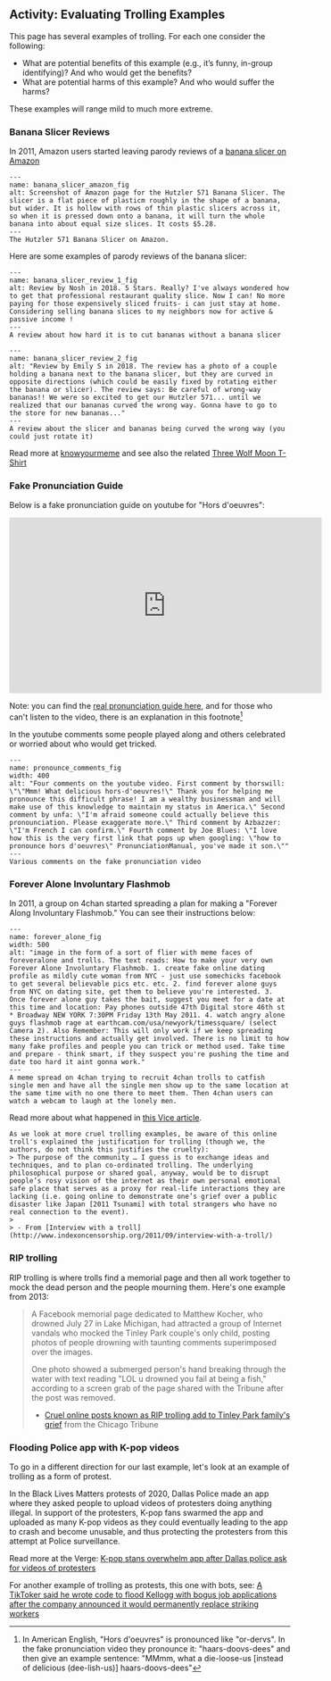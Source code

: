 ## Activity: Evaluating Trolling Examples

This page has several examples of trolling. For each one consider the following:
- What are potential benefits of this example (e.g., it’s funny, in-group identifying)? And who would get the benefits?
- What are potential harms of this example? And who would suffer the harms?

These examples will range mild to much more extreme.

### Banana Slicer Reviews
In 2011, Amazon users started leaving parody reviews of a [banana slicer on Amazon](https://www.amazon.com/Hutzler-3571-571-Banana-Slicer/dp/B0047E0EII)

```{figure} banana_1.png
---
name: banana_slicer_amazon_fig
alt: Screenshot of Amazon page for the Hutzler 571 Banana Slicer. The slicer is a flat piece of plasticm roughly in the shape of a banana, but wider. It is hollow with rows of thin plastic slicers across it, so when it is pressed down onto a banana, it will turn the whole banana into about equal size slices. It costs $5.28.
---
The Hutzler 571 Banana Slicer on Amazon.
```

Here are some examples of parody reviews of the banana slicer:

```{figure} banana_2.png
---
name: banana_slicer_review_1_fig
alt: Review by Nosh in 2018. 5 Stars. Really? I've always wondered how to get that professional restaurant quality slice. Now I can! No more paying for those expensively sliced fruits- i can just stay at home. Considering selling banana slices to my neighbors now for active & passive income !
---
A review about how hard it is to cut bananas without a banana slicer
```

```{figure} banana_3.png
---
name: banana_slicer_review_2_fig
alt: "Review by Emily S in 2018. The review has a photo of a couple holding a banana next to the banana slicer, but they are curved in opposite directions (which could be easily fixed by rotating either the banana or slicer). The review says: Be careful of wrong-way bananas!! We were so excited to get our Hutzler 571... until we realized that our bananas curved the wrong way. Gonna have to go to the store for new bananas..."
---
A review about the slicer and bananas being curved the wrong way (you could just rotate it)
```

Read more at [knowyourmeme](https://knowyourmeme.com/memes/banana-slicer-reviews) and see also the related [Three Wolf Moon T-Shirt](https://www.youtube.com/watch?v=TbNQ746eLiU)

### Fake Pronunciation Guide

Below is a fake pronunciation guide on youtube for "Hors d'oeuvres":

<iframe width="560" height="315" src="https://www.youtube.com/embed/o1-ndsRPxbM" title="YouTube video player" frameborder="0" allow="accelerometer; autoplay; clipboard-write; encrypted-media; gyroscope; picture-in-picture" allowfullscreen></iframe>

Note: you can find the [real pronunciation guide here](https://dictionary.cambridge.org/us/pronunciation/english/hors-d-oeuvre), and for those who can't listen to the video, there is an explanation in this footnote[^fake_pronounce]

[^fake_pronounce]: In American English, "Hors d'oeuvres" is pronounced like "or-dervs". In the fake pronunciation video they pronounce it: "haars-doovs-dees" and then give an example sentence: "MMmm, what a die-loose-us [instead of delicious (dee-lish-us)] haars-doovs-dees"

In the youtube comments some people played along and others celebrated or worried about who would get tricked.

```{figure} pronounce_comments.png
---
name: pronounce_comments_fig
width: 400
alt: "Four comments on the youtube video. First comment by thorswill: \"\"Mmm! What delicious hors-d'oeuvres!\" Thank you for helping me pronounce this difficult phrase! I am a wealthy businessman and will make use of this knowledge to maintain my status in America.\" Second comment by unfa: \"I'm afraid someone could actually believe this pronounciation. Please exaggerate more.\" Third comment by Azbazzer: \"I'm French I can confirm.\" Fourth comment by Joe Blues: \"I love how this is the very first link that pops up when googling: \"how to pronounce hors d'oeuvres\" PronunciationManual, you've made it son.\""
---
Various comments on the fake pronunciation video
```



### Forever Alone Involuntary Flashmob
In 2011, a group on 4chan started spreading a plan for making a "Forever Along Involuntary Flashmob." You can see their instructions below:

```{figure} forever_alone.png
---
name: forever_alone_fig
width: 500
alt: "image in the form of a sort of flier with meme faces of foreveralone and trolls. The text reads: How to make your very own Forever Alone Involuntary Flashmob. 1. create fake online dating profile as mildly cute woman from NYC - just use somechicks facebook to get several believable pics etc. etc. 2. find forever alone guys from NYC on dating site, get them to believe you're interested. 3. Once forever alone guy takes the bait, suggest you meet for a date at this time and location: Pay phones outside 47th Digital store 46th st * Broadway NEW YORK 7:30PM Friday 13th May 2011. 4. watch angry alone guys flashmob rage at earthcam.com/usa/newyork/timessquare/ (select Camera 2). Also Remember: This will only work if we keep spreading these instructions and actually get involved. There is no limit to how many fake profiles and people you can trick or method used. Take time and prepare - think smart, if they suspect you're pushing the time and date too hard it aint gonna work."
---
A meme spread on 4chan trying to recruit 4chan trolls to catfish single men and have all the single men show up to the same location at the same time with no one there to meet them. Then 4chan users can watch a webcam to laugh at the lonely men.
```

Read more about what happened in [this Vice article](https://www.vice.com/en/article/wdyyny/forever-alone-involuntary-flashmob).


```{note}
As we look at more cruel trolling examples, be aware of this online troll's explained the justification for trolling (though we, the authors, do not think this justifies the cruelty):
> The purpose of the community … I guess is to exchange ideas and techniques, and to plan co-ordinated trolling. The underlying philosophical purpose or shared goal, anyway, would be to disrupt people’s rosy vision of the internet as their own personal emotional safe place that serves as a proxy for real-life interactions they are lacking (i.e. going online to demonstrate one’s grief over a public disaster like Japan [2011 Tsunami] with total strangers who have no real connection to the event).
>
> - From [Interview with a troll](http://www.indexoncensorship.org/2011/09/interview-with-a-troll/)
```



### RIP trolling

RIP trolling is where trolls find a memorial page and then all work together to mock the dead person and the people mourning them. Here's one example from 2013:

> A Facebook memorial page dedicated to Matthew Kocher, who drowned July 27 in Lake Michigan, had attracted a group of Internet vandals who mocked the Tinley Park couple's only child, posting photos of people drowning with taunting comments superimposed over the images.
>
> One photo showed a submerged person's hand breaking through the water with text reading "LOL u drowned you fail at being a fish," according to a screen grab of the page shared with the Tribune after the post was removed.
>
> - [Cruel online posts known as RIP trolling add to Tinley Park family's grief](https://www.chicagotribune.com/suburbs/ct-xpm-2013-08-12-ct-met-rip-trolling-20130812-story.html) from the Chicago Tribune



### Flooding Police app with K-pop videos

To go in a different direction for our last example, let's look at an example of trolling as a form of protest.

In the Black Lives Matters protests of 2020, Dallas Police made an app where they asked people to upload videos of protesters doing anything illegal. In support of the protesters, K-pop fans swarmed the app and uploaded as many K-pop videos as they could eventually leading to the app to crash and become unusable, and thus protecting the protesters from this attempt at Police surveillance.

Read more at the Verge: [K-pop stans overwhelm app after Dallas police ask for videos of protesters](https://www.theverge.com/2020/6/1/21277423/k-pop-dallas-pd-iwatch-app-flood-review-bomb-surveillance-protests-george-floyd)

For another example of trolling as protests, this one with bots, see: [A TikToker said he wrote code to flood Kellogg with bogus job applications after the company announced it would permanently replace striking workers](https://www.businessinsider.com/tiktoker-wrote-code-spam-kellogg-strike-busting-job-ad-site-2021-12)
